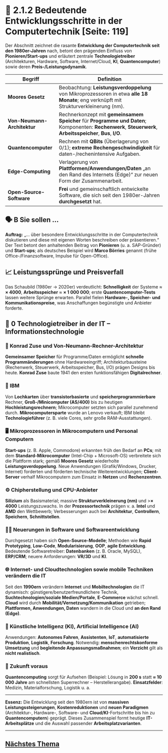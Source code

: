 # 🚀 2.1.2 Bedeutende Entwicklungsschritte in der Computertechnik [Seite: 119]

Der Abschnitt zeichnet die rasante **Entwicklung der Computertechnik seit den 1980er-Jahren** nach, betont den prägenden Einfluss von **Pionieren/Start-ups** und erläutert zentrale **Technologietreiber** (Architekturen, Hardware, Software, Internet/Cloud, **KI**, **Quantencomputer**) sowie deren **Preis-/Leistungsdynamik**. 

| Begriff                     | Definition                                                                                                                                                    |
| --------------------------- | ------------------------------------------------------------------------------------------------------------------------------------------------------------- |
| **Moores Gesetz**           | Beobachtung: **Leistungsverdoppelung** von Mikroprozessoren in etwa **alle 18 Monate**; eng verknüpft mit Strukturverkleinerung (nm).                         |
| **Von-Neumann-Architektur** | Rechnerkonzept mit **gemeinsamem Speicher** für **Programme und Daten**; Komponenten: **Rechenwerk**, **Steuerwerk**, **Arbeitsspeicher**, **Bus**, **I/O**.  |
| **Quantencomputer**         | Rechnen mit **QBits** (Überlagerung von 0/1); **extreme Rechengeschwindigkeit** für daten-/rechenintensive Aufgaben.                                          |
| **Edge-Computing**          | Verlagerung von **Plattformen/Anwendungen/Daten** „an den Rand des Internets (Edge)“ zur neuen Form der Zusammenarbeit.                                       |
| **Open-Source-Software**    | **Frei** und gemeinschaftlich entwickelte Software, die sich seit den 1980er-Jahren **durchgesetzt** hat.                                                     |

## 🗣️ B Sie sollen …

**Auftrag:** „… über besondere Entwicklungsschritte in der Computertechnik diskutieren und diese mit eigenen Worten beschreiben oder präsentieren.“ Der Text betont den anhaltenden Beitrag von **Pionieren** (u. a. SAP-Gründer) und **Start-ups**; als deutsches Beispiel wird **Marco Börries** genannt (frühe Office-/Finanzsoftware, Impulse für Open-Office). 

## 📈 Leistungssprünge und Preisverfall

Das Schaubild (1980er → 2020er) verdeutlicht: **Schnelligkeit** der Systeme ≈ **× 4000**, **Arbeitsspeicher** ≈ **× 1 000 000**; erste **Quantencomputer-Tests** lassen weitere Sprünge erwarten. Parallel fielen **Hardware-, Speicher- und Kommunikationspreise**, was Anschaffungen begünstigte und Anbieter forderte. 

## 🧩 0 Technologietreiber in der IT – Informationstechnologie

### 🧱 Konrad Zuse und Von-Neumann-Rechner-Architektur

**Gemeinsamer Speicher** für Programme/Daten ermöglicht **schnelle Programmänderungen** ohne Hardwareeingriff; Architekturbausteine (Rechenwerk, Steuerwerk, Arbeitsspeicher, Bus, I/O) prägen Designs bis heute. **Konrad Zuse** baute 1941 den ersten funktionsfähigen **Digitalrechner**. 

### 🏢 IBM

Von **Lochkarten** über **transistorbasierte** und **speicherprogrammierbare** Rechner, **Groß-/Minicomputer (AS/400)** bis zu heutigen **Hochleistungsrechnern**; Mikrocomputer setzten sich parallel zunehmend durch. **Mikrocomputersparte** wurde an Lenovo verkauft; IBM bleibt **Technologieführer** (z. B. viele Cores, sehr große RAM-Ausstattungen). 

### 🖥️ Mikroprozessoren in Mikrocomputern und Personal Computern

**Start-ups** (z. B. Apple, Commodore) erkannten früh den Bedarf an **PCs**; mit dem **Standard-Mikrocomputer** (Intel-Chip + Microsoft-OS) verbreitete sich die Plattform stark; gemäß **Moores Gesetz** wiederholte **Leistungsverdoppelung**. Neue Anwendungen (Grafik/Windows, Drucker, Internet) forderten und förderten technische Weiterentwicklungen; **Client-Server** verhalf Mikrocomputern zum Einsatz in **Netzen** und **Rechenzentren**. 

### ⚙️ Chipherstellung und CPU-Anbieter

**Silizium** als Basismaterial; massive **Strukturverkleinerung (nm)** und >**× 4000** Leistungszuwachs. In der **Prozessortechnik** prägen v. a. **Intel** und **AMD** den Wettbewerb; Verbesserungen auch bei **Architektur**, **Controllern**, **Speichern**, **Schnittstellen**. 

### 🧑‍💻 Neuerungen in Software und Softwareentwicklung

Durchgesetzt haben sich **Open-Source-Modelle**; Methoden wie **Rapid Prototyping**, **Low-Code**, **Modularisierung**, **OOP**, **agile Entwicklung**. Bedeutende Softwaretreiber: **Datenbanken** (z. B. Oracle, MySQL), **ERP/CRM**; neuere Anforderungen: **VR/3D** und **KI**. 

### 🌐 Internet- und Cloudtechnologien sowie mobile Techniken verändern die IT

Seit den **1990ern** verändern **Internet** und **Mobiltechnologien** die IT dynamisch: günstigere/benutzerfreundlichere Technik, **Suchtechnologien/soziale Medien/Portale**, **E-Commerce** wächst schnell. **Cloud** wird durch **Mobilität/Vernetzung/Kommunikation** getrieben; **Plattformen, Anwendungen, Daten** wandern in die Cloud und **an den Rand (Edge)**. 

### 🧠 Künstliche Intelligenz (KI), Artificial Intelligence (AI)

Anwendungen: **Autonomes Fahren**, **Assistenten**, **IoT**, **automatisierte Produktion**, **Logistik**, **Forschung**. Notwendig: **menschenrechtskonforme Umsetzung** und **begleitende Anpassungsmaßnahmen**; ein **Verzicht** gilt als **nicht realistisch**. 

### 🔭 Zukunft voraus

**Quantencomputing** sorgt für Aufsehen (Beispiel: Lösung in **200 s** statt **≈ 10 000 Jahre** am schnellsten Superrechner – Herstellerangabe). **Einsatzfelder**: Medizin, Materialforschung, Logistik u. a. 

---

**Essenz:** Die Entwicklung seit den 1980ern ist von **massiven Leistungssteigerungen**, **Kostenreduktionen** und **neuen Paradigmen** (Architektur-, Hardware-, Software- und **Cloud/KI**-Fortschritte bis hin zu **Quantencomputern**) geprägt. Dieses Zusammenspiel formt heutige **IT-Arbeitsplätze** und die Auswahl passender **Arbeitsplatzvarianten**.


---

## [Nächstes Thema](./2.1.3_Entwicklungstrends_praesentieren.md)
